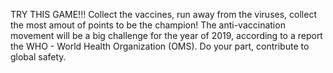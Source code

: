 TRY THIS GAME!!! Collect the vaccines, run away from the viruses, collect the most amout of points to be the champion! The anti-vaccination movement will be a big challenge for the year of 2019, according to a report the WHO - World Health Organization (OMS). Do your part, contribute to global safety. 
